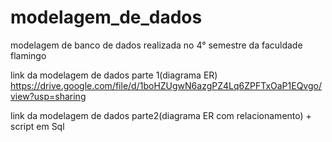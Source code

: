 # modelagem_de_dados
modelagem de banco de dados realizada no 4° semestre da faculdade flamingo


link da modelagem de dados parte 1(diagrama ER)
https://drive.google.com/file/d/1boHZUgwN6azgPZ4Lq6ZPFTxOaP1EQvgo/view?usp=sharing

link da modelagem de dados parte2(diagrama ER com relacionamento) + script em Sql
